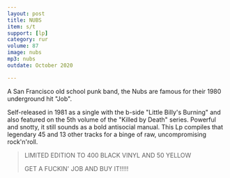 ```yaml
---
layout: post
title: NUBS
item: s/t
support: [lp]
category: rur
volume: 87
image: nubs
mp3: nubs
outdate: October 2020

---
```


A San Francisco old school punk band, the Nubs are famous for their 1980 underground hit "Job".

Self-released in 1981 as a single with the b-side "Little Billy's Burning" and also featured on the 5th volume of the "Killed by Death" series. Powerful and snotty, it still sounds as a bold antisocial manual. This Lp compiles that legendary 45 and 13 other tracks for a binge of raw, uncompromising rock'n'roll.

> LIMITED EDITION TO 400 BLACK VINYL AND 50 YELLOW
>
> GET A FUCKIN' JOB AND BUY IT!!!!!
